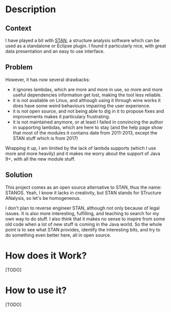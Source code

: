 # Description

## Context

I have played a bit with [STAN](http://stan4j.com/), a structure analysis software which can be used as a standalone or Eclipse plugin.
I found it particularly nice, with great data presentation and an easy to use interface.

## Problem

However, it has now several drawbacks:
- it ignores lambdas, which are more and more in use, so more and more useful dependencies information get lost, making the tool less reliable.
- it is not available on Linux, and although using it through wine works it does have some weird behaviours impairing the user experience.
- it is not open source, and not being able to dig in it to propose fixes and improvements makes it particulary frustrating.
- it is not maintained anymore, or at least I failed in convincing the author in supporting lambdas, which are here to stay (and the help page show that most of the modules it contains date from 2011-2013, except the STAN stuff which is from 2017)

Wrapping it up, I am limited by the lack of lambda supports (which I use more and more heavily) and it makes me worry about the support of Java 9+, with all the new module stuff.

## Solution

This project comes as an open source alternative to STAN, thus the name: STANOS.
Yeah, I know it lacks in creativity, but STAN stands for STructure ANalysis, so let's be homogeneous.

I don't plan to reverse engineer STAN, although not only because of legal issues.
It is also more interesting, fulfilling, and teaching to search for my own way to do stuff.
I also think that it makes no sense to inspire from some old code when a lot of new stuff is coming in the Java world.
So the  whole point is to see what STAN provides, identify the interesting bits, and try to do something even better here, all in open source.

# How does it Work?

[TODO]

# How to use it?

[TODO]

